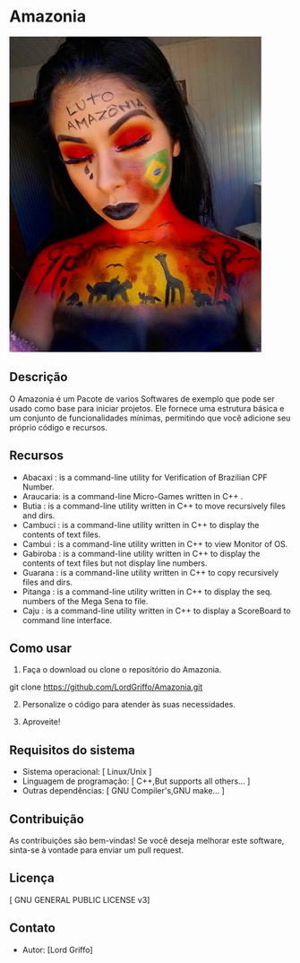 # Amazonia
![Amazonia](logo.png)
## Descrição
O Amazonia é um Pacote de varios Softwares de exemplo que pode ser usado como base para iniciar projetos. Ele fornece uma estrutura básica e um conjunto de funcionalidades mínimas, permitindo que você adicione seu próprio código e recursos.

## Recursos
- Abacaxi  : is a command-line utility for Verification of Brazilian CPF Number.
- Araucaria: is a command-line Micro-Games written in C++ .
- Butia    : is a command-line utility written in C++ to move recursively files and dirs.
- Cambuci  : is a command-line utility written in C++ to display the contents of text files.
- Cambui   : is a command-line utility written in C++ to view Monitor of OS.
- Gabiroba : is a command-line utility written in C++ to display the contents of text files but not display line numbers.
- Guarana  : is a command-line utility written in C++ to copy recursively files and dirs.
- Pitanga  : is a command-line utility written in C++ to display the seq. numbers of the Mega Sena to file.
- Caju     : is a command-line utility written in C++ to display a ScoreBoard to command line interface.

## Como usar
1. Faça o download ou clone o repositório do Amazonia.

git clone https://github.com/LordGriffo/Amazonia.git

2. Personalize o código para atender às suas necessidades.

3. Aproveite!

## Requisitos do sistema
- Sistema operacional: [ Linux/Unix ]
- Linguagem de programação: [ C++,But supports all others... ]
- Outras dependências: [ GNU Compiler's,GNU make... ]

## Contribuição
As contribuições são bem-vindas! Se você deseja melhorar este software, sinta-se à vontade para enviar um pull request.

## Licença
[ GNU GENERAL PUBLIC LICENSE v3]

## Contato
- Autor: [Lord Griffo]

